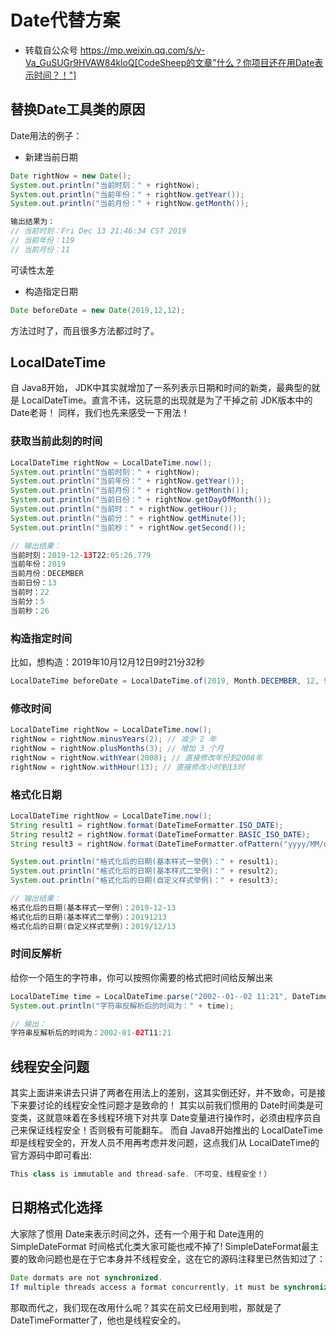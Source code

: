 # Date代替方案

- 转载自公众号 https://mp.weixin.qq.com/s/v-Va_GuSUGr9HVAW84kloQ[CodeSheep的文章"什么？你项目还在用Date表示时间？！"]


## 替换Date工具类的原因
Date用法的例子：

* 新建当前日期

```java
Date rightNow = new Date();
System.out.println("当前时刻：" + rightNow);
System.out.println("当前年份：" + rightNow.getYear());
System.out.println("当前月份：" + rightNow.getMonth());

输出结果为：
// 当前时刻：Fri Dec 13 21:46:34 CST 2019
// 当前年份：119
// 当前月份：11
```

可读性太差

* 构造指定日期

```java
Date beforeDate = new Date(2019,12,12);
```

方法过时了，而且很多方法都过时了。

## LocalDateTime
自 Java8开始， JDK中其实就增加了一系列表示日期和时间的新类，最典型的就是 LocalDateTime。直言不讳，这玩意的出现就是为了干掉之前 JDK版本中的 Date老哥！
同样，我们也先来感受一下用法！

### 获取当前此刻的时间

```java
LocalDateTime rightNow = LocalDateTime.now();
System.out.println("当前时刻：" + rightNow);
System.out.println("当前年份：" + rightNow.getYear());
System.out.println("当前月份：" + rightNow.getMonth());
System.out.println("当前日份：" + rightNow.getDayOfMonth());
System.out.println("当前时：" + rightNow.getHour());
System.out.println("当前分：" + rightNow.getMinute());
System.out.println("当前秒：" + rightNow.getSecond());

// 输出结果：
当前时刻：2019-12-13T22:05:26.779
当前年份：2019
当前月份：DECEMBER
当前日份：13
当前时：22
当前分：5
当前秒：26
```

### 构造指定时间
比如，想构造：2019年10月12月12日9时21分32秒

```java
LocalDateTime beforeDate = LocalDateTime.of(2019, Month.DECEMBER, 12, 9, 21, 32);
```

### 修改时间

```java
LocalDateTime rightNow = LocalDateTime.now();
rightNow = rightNow.minusYears(2); // 减少 2 年
rightNow = rightNow.plusMonths(3); // 增加 3 个月
rightNow = rightNow.withYear(2008); // 直接修改年份到2008年
rightNow = rightNow.withHour(13); // 直接修改小时到13时
```

### 格式化日期

```java
LocalDateTime rightNow = LocalDateTime.now();
String result1 = rightNow.format(DateTimeFormatter.ISO_DATE);
String result2 = rightNow.format(DateTimeFormatter.BASIC_ISO_DATE);
String result3 = rightNow.format(DateTimeFormatter.ofPattern("yyyy/MM/dd"));

System.out.println("格式化后的日期(基本样式一举例)：" + result1);
System.out.println("格式化后的日期(基本样式二举例)：" + result2);
System.out.println("格式化后的日期(自定义样式举例)：" + result3);

// 输出结果：
格式化后的日期(基本样式一举例)：2019-12-13
格式化后的日期(基本样式二举例)：20191213
格式化后的日期(自定义样式举例)：2019/12/13
```

### 时间反解析
给你一个陌生的字符串，你可以按照你需要的格式把时间给反解出来

```java
LocalDateTime time = LocalDateTime.parse("2002--01--02 11:21", DateTimeFormatter.ofPattern("yyyy--MM--dd HH:mm"));
System.out.println("字符串反解析后的时间为：" + time);

// 输出：
字符串反解析后的时间为：2002-01-02T11:21
```

## 线程安全问题
其实上面讲来讲去只讲了两者在用法上的差别，这其实倒还好，并不致命，可是接下来要讨论的线程安全性问题才是致命的！
其实以前我们惯用的 Date时间类是可变类，这就意味着在多线程环境下对共享 Date变量进行操作时，必须由程序员自己来保证线程安全！否则极有可能翻车。
而自 Java8开始推出的 LocalDateTime却是线程安全的，开发人员不用再考虑并发问题，这点我们从 LocalDateTime的官方源码中即可看出:

```java
This class is immutable and thread-safe.（不可变、线程安全！）
```

## 日期格式化选择
大家除了惯用 Date来表示时间之外，还有一个用于和 Date连用的 SimpleDateFormat 时间格式化类大家可能也戒不掉了!
SimpleDateFormat最主要的致命问题也是在于它本身并不线程安全，这在它的源码注释里已然告知过了：

```java
Date dormats are not synchronized.
If multiple threads access a format concurrently, it must be synchronized externally.
```

那取而代之，我们现在改用什么呢？其实在前文已经用到啦，那就是了 DateTimeFormatter了，他也是线程安全的。